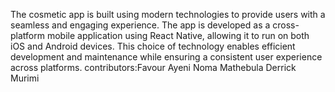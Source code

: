 The cosmetic app is built using modern technologies to provide users with a seamless and engaging experience. The app is developed as a cross-platform mobile application using React Native, allowing it to run on both iOS and Android devices. This choice of technology enables efficient development and maintenance while ensuring a consistent user experience across platforms.
contributors:Favour Ayeni 
             Noma Mathebula
             Derrick Murimi
